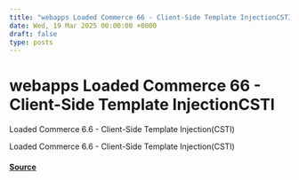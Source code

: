 ```yaml
---
title: "webapps Loaded Commerce 66 - Client-Side Template InjectionCSTI"
date: Wed, 19 Mar 2025 00:00:00 +0000
draft: false
type: posts
---
```

# webapps Loaded Commerce 66 - Client-Side Template InjectionCSTI





Loaded Commerce 6.6 - Client-Side Template Injection(CSTI)

Loaded Commerce 6.6 - Client-Side Template Injection(CSTI)

#### [Source](https://www.exploit-db.com/exploits/52084)

